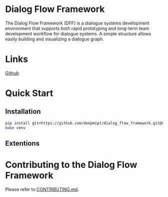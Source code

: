 # Dialog Flow Framework

The Dialog Flow Framework (DFF) is a dialogue systems development environment that supports both rapid prototyping and long-term team development workflow for dialogue systems. A simple structure allows easily building and visualizing a dialogue graph.

# Links
[Github](https://github.com/deepmipt/dialog_flow_framework)

# Quick Start

## Installation
```bash
pip install git+https://github.com/deepmipt/dialog_flow_framework.git@dev
make venv
```

## Extentions 
<!-- ### List of extentions -->
<!-- ### Your own extention -->


# Contributing to the Dialog Flow Framework

Please refer to [CONTRIBUTING.md](https://github.com/deepmipt/dialog_flow_framework/dev/CONTRIBUTING.md).